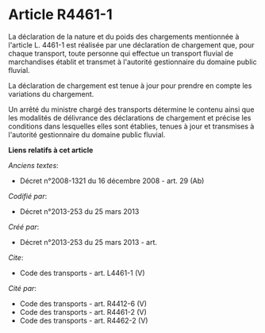 # Article R4461-1

La déclaration de la nature et du poids des chargements mentionnée à l'article L. 4461-1 est réalisée par une déclaration de
chargement que, pour chaque transport, toute personne qui effectue un transport fluvial de marchandises établit et transmet à
l'autorité gestionnaire du domaine public fluvial. 

La déclaration de chargement est tenue à jour pour prendre en compte les variations du chargement. 

Un arrêté du ministre chargé des transports détermine le contenu ainsi que les modalités de délivrance des déclarations de
chargement et précise les conditions dans lesquelles elles sont établies, tenues à jour et transmises à l'autorité
gestionnaire du domaine public fluvial.

**Liens relatifs à cet article**

_Anciens textes_:

  - Décret n°2008-1321 du 16 décembre 2008 - art. 29 (Ab)

_Codifié par_:

  - Décret n°2013-253 du 25 mars 2013

_Créé par_:

  - Décret n°2013-253 du 25 mars 2013 - art.

_Cite_:

  - Code des transports - art. L4461-1 (V)

_Cité par_:

  - Code des transports - art. R4412-6 (V)
  - Code des transports - art. R4461-2 (V)
  - Code des transports - art. R4462-2 (V)
